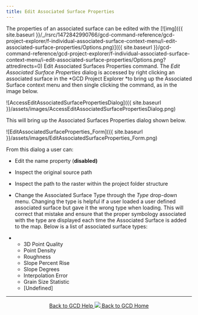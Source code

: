 ```yaml
---
title: Edit Associated Surface Properties
---
```


The properties of an associated surface can be edited with the [![img]({{ site.baseurl }}/_/rsrc/1472842990766/gcd-command-reference/gcd-project-explorer/f-individual-associated-surface-context-menu/i-edit-associated-surface-properties/Options.png)]({{ site.baseurl }}/gcd-command-reference/gcd-project-explorer/f-individual-associated-surface-context-menu/i-edit-associated-surface-properties/Options.png?attredirects=0) Edit Associated Surfaces Properties command. The *Edit Associated Surface Properties* dialog is accessed by right clicking an associated surface in the *GCD Project Explorer *to bring up the Associated Surface context menu and then single clicking the command, as in the image below.

![AccessEditAssociatedSurfacePropertiesDialog]({{ site.baseurl }}/assets/images/AccessEditAssociatedSurfacePropertiesDialog.png)

This will bring up the Associated Surfaces Properties dialog shown below.

![EditAssociatedSurfaceProperties_Form]({{ site.baseurl }}/assets/images/EditAssociatedSurfaceProperties_Form.png)

From this dialog a user can:

- Edit the name property (**disabled)**

- Inspect the original source path

- Inspect the path to the raster within the project folder structure

- Change the Associated Surface Type through the *Type* drop-down menu. Changing the type is helpful if a user loaded a user defined associated surface but gave it the wrong type when loading. This will correct that mistake and ensure that the proper symbology associated with the type are displayed each time the Associated Surface is added to the map. Below is a list of associated surface types:

- - 3D Point Quality
  - Point Density
  - Roughness
  - Slope Percent Rise
  - Slope Degrees
  - Interpolation Error
  - Grain Size Statistic
  - [Undefined]

------
<div align="center">
	<a class="hollow button" href="{{ site.baseurl }}/Help"><i class="fa fa-chevron-circle-left"></i>  Back to GCD Help </a>  
	<a class="hollow button" href="{{ site.baseurl }}/"><img src="{{ site.baseurl}}/assets/images/icons/GCDAddIn.png">  Back to GCD Home </a>  
</div>